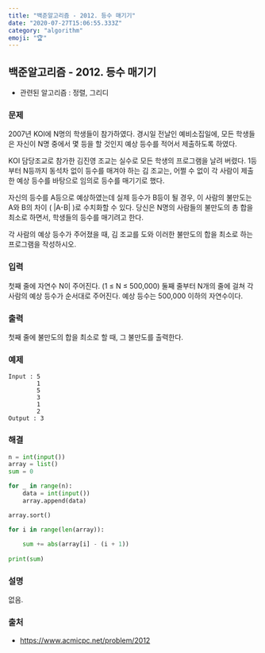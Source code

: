 ```yaml
---
title: "백준알고리즘 - 2012. 등수 매기기"
date: "2020-07-27T15:06:55.333Z"
category: "algorithm"
emoji: "🏆"
---
```


## 백준알고리즘 - 2012. 등수 매기기

- 관련된 알고리즘 : 정렬, 그리디

### 문제

2007년 KOI에 N명의 학생들이 참가하였다. 경시일 전날인 예비소집일에, 모든 학생들은 자신이 N명 중에서 몇 등을 할 것인지 예상 등수를 적어서 제출하도록 하였다.

KOI 담당조교로 참가한 김진영 조교는 실수로 모든 학생의 프로그램을 날려 버렸다. 1등부터 N등까지 동석차 없이 등수를 매겨야 하는 김 조교는, 어쩔 수 없이 각 사람이 제출한 예상 등수를 바탕으로 임의로 등수를 매기기로 했다.

자신의 등수를 A등으로 예상하였는데 실제 등수가 B등이 될 경우, 이 사람의 불만도는 A와 B의 차이 ( |A-B| )로 수치화할 수 있다. 당신은 N명의 사람들의 불만도의 총 합을 최소로 하면서, 학생들의 등수를 매기려고 한다.

각 사람의 예상 등수가 주어졌을 때, 김 조교를 도와 이러한 불만도의 합을 최소로 하는 프로그램을 작성하시오.

### 입력

첫째 줄에 자연수 N이 주어진다. (1 ≤ N ≤ 500,000) 둘째 줄부터 N개의 줄에 걸쳐 각 사람의 예상 등수가 순서대로 주어진다. 예상 등수는 500,000 이하의 자연수이다.

### 출력

첫째 줄에 불만도의 합을 최소로 할 때, 그 불만도를 출력한다.

### 예제

```
Input : 5
        1
        5
        3
        1
        2
Output : 3
```

### 해결

```python
n = int(input())
array = list()
sum = 0

for _ in range(n):
    data = int(input())
    array.append(data)

array.sort()

for i in range(len(array)):
    
    sum += abs(array[i] - (i + 1))
               
print(sum)
```

### 설명

없음.

### 출처

- https://www.acmicpc.net/problem/2012
